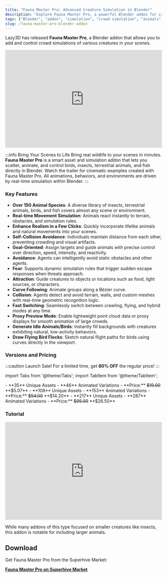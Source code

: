 ```yaml
---
title: "Fauna Master Pro: Advanced Creature Simulation in Blender"
description: "Explore Fauna Master Pro, a powerful Blender addon for creating complex crowd simulations with over 150 species of animals, birds, and insects."
tags: ["Blender", "addon", "simulation", "crowd simulation", "animals", "creatures", "vfx", "animation", "Fauna Master Pro"]
slug: /fauna-master-pro-blender-addon
---
```


Lazy3D has released **Fauna Master Pro**, a Blender addon that allows you to add and control crowd simulations of various creatures in your scenes.

<iframe width="100%" height="315" src="https://www.youtube.com/embed/gXy3GgAKTyM" title="YouTube video player" frameborder="0" allow="accelerometer; autoplay; clipboard-write; encrypted-media; gyroscope; picture-in-picture" allowfullscreen></iframe>

:::info Bring Your Scenes to Life
Bring real wildlife to your scenes in minutes. **Fauna Master Pro** is a smart asset and simulation addon that lets you scatter, animate, and control birds, insects, terrestrial animals, and fish directly in Blender. Watch the trailer for cinematic examples created with Fauna Master Pro. All animations, behaviors, and environments are driven by real-time simulation within Blender.
:::

### Key Features

-   **Over 150 Animal Species**: A diverse library of insects, terrestrial animals, birds, and fish covers almost any scene or environment.
-   **Real-time Movement Simulation**: Animals react instantly to terrain, obstacles, and simulation rules.
-   **Enhance Realism in a Few Clicks**: Quickly incorporate lifelike animals and natural movements into your scenes.
-   **Self-Collision Avoidance**: Individuals maintain distance from each other, preventing crowding and visual artifacts.
-   **Goal-Oriented**: Assign targets and guide animals with precise control over direction, speed, intensity, and reactivity.
-   **Avoidance**: Agents can intelligently avoid static obstacles and other agents.
-   **Fear**: Supports dynamic simulation rules that trigger sudden escape responses when threats approach.
-   **Attraction**: Guide creatures to objects or locations such as food, light sources, or characters.
-   **Curve Following**: Animate groups along a Bézier curve.
-   **Collision**: Agents detect and avoid terrain, walls, and custom meshes with real-time geometric recognition logic.
-   **Fast Switching**: Seamlessly switch between crawling, flying, and hybrid modes at any time.
-   **Proxy Preview Mode**: Enable lightweight point cloud data or proxy displays for smooth animation of large crowds.
-   **Generate Idle Animals/Birds**: Instantly fill backgrounds with creatures exhibiting natural, low-activity behaviors.
-   **Draw Flying Bird Flocks**: Sketch natural flight paths for birds using curves directly in the viewport.

### Versions and Pricing

:::caution Launch Sale!
For a limited time, get **80% OFF** the regular price!
:::

import Tabs from '@theme/Tabs';
import TabItem from '@theme/TabItem';

<Tabs>
  <TabItem value="lite" label="Lite" default>
    - **35** Unique Assets
    - **46** Animated Variations
    - **Price:** <del>$19.00</del> **$5.07**
  </TabItem>
  <TabItem value="base" label="Base">
    - **108** Unique Assets
    - **153** Animated Variations
    - **Price:** <del>$54.00</del> **$14.20**
  </TabItem>
  <TabItem value="pro" label="Full / Pro">
    - **217** Unique Assets
    - **287** Animated Variations
    - **Price:** <del>$95.00</del> **$26.50**
  </TabItem>
</Tabs>

### Tutorial

<iframe width="100%" height="315" src="https://www.youtube.com/embed/-P0mKIXVoFk" title="YouTube video player" frameborder="0" allow="accelerometer; autoplay; clipboard-write; encrypted-media; gyroscope; picture-in-picture" allowfullscreen></iframe>

While many addons of this type focused on smaller creatures like insects, this addon is notable for including larger animals.

## Download

Get Fauna Master Pro from the Superhive Market:

[**Fauna Master Pro on Superhive Market**](https://superhivemarket.com/products/fauna-master-pro?ref=185)
